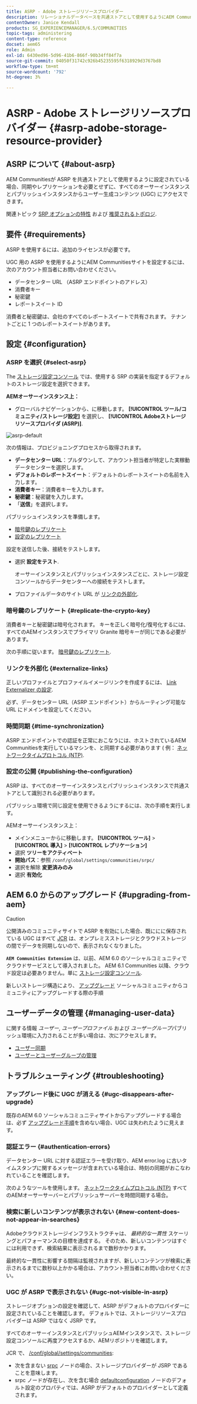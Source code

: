 ```yaml
---
title: ASRP - Adobe ストレージリソースプロバイダー
description: リレーショナルデータベースを共通ストアとして使用するようにAEM Communitiesを設定する
contentOwner: Janice Kendall
products: SG_EXPERIENCEMANAGER/6.5/COMMUNITIES
topic-tags: administering
content-type: reference
docset: aem65
role: Admin
exl-id: 6430ed96-5d96-41b6-866f-90b34ff84f7a
source-git-commit: 04050f31742c926b45235595f6318929d3767bd8
workflow-type: tm+mt
source-wordcount: '792'
ht-degree: 3%

---
```


# ASRP - Adobe ストレージリソースプロバイダー {#asrp-adobe-storage-resource-provider}

## ASRP について {#about-asrp}

AEM Communitiesが ASRP を共通ストアとして使用するように設定されている場合、同期やレプリケーションを必要とせずに、すべてのオーサーインスタンスとパブリッシュインスタンスからユーザー生成コンテンツ (UGC) にアクセスできます。

関連トピック [SRP オプションの特性](/help/communities/working-with-srp.md#characteristics-of-srp-options) および [推奨されるトポロジ](/help/communities/topologies.md).

## 要件 {#requirements}

ASRP を使用するには、追加のライセンスが必要です。

UGC 用の ASRP を使用するようにAEM Communitiesサイトを設定するには、次のアカウント担当者にお問い合わせください。

* データセンター URL （ASRP エンドポイントのアドレス）
* 消費者キー
* 秘密鍵
* レポートスイート ID

消費者と秘密鍵は、会社のすべてのレポートスイートで共有されます。 テナントごとに 1 つのレポートスイートがあります。

## 設定 {#configuration}

### ASRP を選択 {#select-asrp}

The [ストレージ設定コンソール](/help/communities/srp-config.md) では、使用する SRP の実装を指定するデフォルトのストレージ設定を選択できます。

**AEMオーサーインスタンス上：**

* グローバルナビゲーションから、に移動します。 **[!UICONTROL ツール/コミュニティ/ストレージ設定]** を選択し、 **[!UICONTROL Adobeストレージリソースプロバイダ (ASRP)]**.

![asrp-default](assets/asrp-default.png)

次の情報は、プロビジョニングプロセスから取得されます。

* **データセンター URL**：プルダウンして、アカウント担当者が特定した実稼動データセンターを選択します。
* **デフォルトのレポートスイート**：デフォルトのレポートスイートの名前を入力します。
* **消費者キー**：消費者キーを入力します。
* **秘密鍵**：秘密鍵を入力します。
* 「**送信**」を選択します。

パブリッシュインスタンスを準備します。

* [暗号鍵のレプリケート](#replicate-the-crypto-key)
* [設定のレプリケート](#publishing-the-configuration)

設定を送信した後、接続をテストします。

* 選択 **設定をテスト**.

  オーサーインスタンスとパブリッシュインスタンスごとに、ストレージ設定コンソールからデータセンターへの接続をテストします。

* プロファイルデータのサイト URL が [リンクの外部化](#externalize-links).

### 暗号鍵のレプリケート {#replicate-the-crypto-key}

消費者キーと秘密鍵は暗号化されます。 キーを正しく暗号化/復号化するには、すべてのAEMインスタンスでプライマリ Granite 暗号キーが同じである必要があります。

次の手順に従います。 [暗号鍵のレプリケート](/help/communities/deploy-communities.md#replicate-the-crypto-key).

### リンクを外部化 {#externalize-links}

正しいプロファイルとプロファイルイメージリンクを作成するには、 [Link Externalizer の設定](/help/sites-developing/externalizer.md).

必ず、データセンター URL（ASRP エンドポイント）からルーティング可能な URL にドメインを設定してください。

### 時間同期 {#time-synchronization}

ASRP エンドポイントでの認証を正常におこなうには、ホストされているAEM Communitiesを実行しているマシンを、と同期する必要があります ( 例： [ネットワークタイムプロトコル (NTP)](https://www.ntp.org/).

### 設定の公開 {#publishing-the-configuration}

ASRP は、すべてのオーサーインスタンスとパブリッシュインスタンスで共通ストアとして識別される必要があります。

パブリッシュ環境で同じ設定を使用できるようにするには、次の手順を実行します。

AEMオーサーインスタンス上：

* メインメニューからに移動します。 **[!UICONTROL ツール]** > **[!UICONTROL 導入]** > **[!UICONTROL レプリケーション]**
* 選択 **ツリーをアクティベート**
* **開始パス**：参照 `/conf/global/settings/communities/srpc/`
* 選択を解除 **変更済みのみ**
* 選択 **有効化**

## AEM 6.0 からのアップグレード {#upgrading-from-aem}

>[!CAUTION]
>
>公開済みのコミュニティサイトで ASRP を有効にした場合、既ににに保存されている UGC はすべて [JCR](/help/communities/jsrp.md) は、オンプレミスストレージとクラウドストレージの間でデータを同期しないので、表示されなくなりました。

**`AEM Communities Extension`** は、以前、AEM 6.0 のソーシャルコミュニティでクラウドサービスとして導入されました。 AEM 6.1 Communities 以降、クラウド設定は必要ありません。単に [ストレージ設定コンソール](/help/communities/srp-config.md).

新しいストレージ構造により、 [アップグレード](/help/communities/upgrade.md#adobe-cloud-storage) ソーシャルコミュニティからコミュニティにアップグレードする際の手順

## ユーザーデータの管理 {#managing-user-data}

に関する情報 *ユーザー*, *ユーザープロファイル* および *ユーザーグループ*&#x200B;パブリッシュ環境に入力されることが多い場合は、次にアクセスします。

* [ユーザー同期](/help/communities/sync.md)
* [ユーザーとユーザーグループの管理](/help/communities/users.md)

## トラブルシューティング {#troubleshooting}

### アップグレード後に UGC が消える {#ugc-disappears-after-upgrade}

既存のAEM 6.0 ソーシャルコミュニティサイトからアップグレードする場合は、必ず [アップグレード手順](/help/communities/upgrade.md#adobe-cloud-storage)を含めない場合、UGC は失われたように見えます。

### 認証エラー {#authentication-errors}

データセンター URL に対する認証エラーを受け取り、AEM error.log に古いタイムスタンプに関するメッセージが含まれている場合は、時刻の同期がおこなわれていることを確認します。

次のようなツールを使用します。 [ネットワークタイムプロトコル (NTP)](https://www.ntp.org/) すべてのAEMオーサーサーバーとパブリッシュサーバーを時間同期する場合。

### 検索に新しいコンテンツが表示されない {#new-content-does-not-appear-in-searches}

Adobeクラウドストレージインフラストラクチャは、 *最終的な一貫性* スケーリングとパフォーマンスの目標を達成する。 そのため、新しいコンテンツはすぐには利用できず、検索結果に表示されるまで数秒かかります。

最終的な一貫性に影響する間隔は監視されますが、新しいコンテンツが検索に表示されるまでに数秒以上かかる場合は、アカウント担当者にお問い合わせください。

### UGC が ASRP で表示されない {#ugc-not-visible-in-asrp}

ストレージオプションの設定を確認して、ASRP がデフォルトのプロバイダーに設定されていることを確認します。 デフォルトでは、ストレージリソースプロバイダーは ASRP ではなく JSRP です。

すべてのオーサーインスタンスとパブリッシュAEMインスタンスで、ストレージ設定コンソールに再度アクセスするか、AEMリポジトリを確認します。

JCR で、 [/conf/global/settings/communities](https://localhost:4502/crx/de/index.jsp#/etc/socialconfig/):

* 次を含まない [srpc](https://localhost:4502/crx/de/index.jsp#/conf/global/settings/communities/srp) ノードの場合、ストレージプロバイダーが JSRP であることを意味します。
* srpc ノードが存在し、次を含む場合 [defaultconfiguration](https://localhost:4502/crx/de/index.jsp#/conf/global/settings/communities/srp/defaultconfiguration) ノードのデフォルト設定のプロパティでは、ASRP がデフォルトのプロバイダーとして定義されます。
